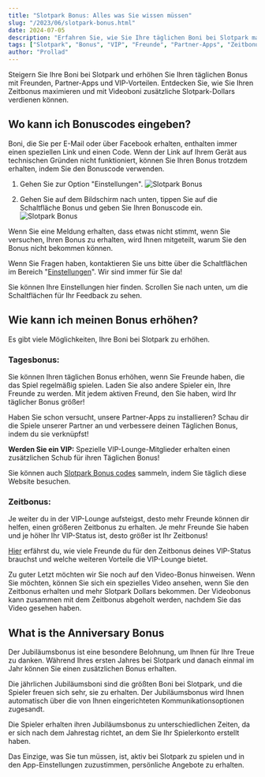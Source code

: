 ```yaml
---
title: "Slotpark Bonus: Alles was Sie wissen müssen"
slug: "/2023/06/slotpark-bonus.html"
date: 2024-07-05
description: "Erfahren Sie, wie Sie Ihre täglichen Boni bei Slotpark maximieren können, einschließlich Freundesboni, Partner-Apps und VIP-Vorteilen."
tags: ["Slotpark", "Bonus", "VIP", "Freunde", "Partner-Apps", "Zeitbonus"]
author: "Prollad"
---
```


Steigern Sie Ihre Boni bei Slotpark und erhöhen Sie Ihren täglichen Bonus mit Freunden, Partner-Apps und VIP-Vorteilen. Entdecken Sie, wie Sie Ihren Zeitbonus maximieren und mit Videoboni zusätzliche Slotpark-Dollars verdienen können.

## Wo kann ich Bonuscodes eingeben?

Boni, die Sie per E-Mail oder über Facebook erhalten, enthalten immer einen speziellen Link und einen Code. Wenn der Link auf Ihrem Gerät aus technischen Gründen nicht funktioniert, können Sie Ihren Bonus trotzdem erhalten, indem Sie den Bonuscode verwenden.

1.  Gehen Sie zur Option "Einstellungen".
![Slotpark Bonus](/images/Slotpark-Einstellungen.jpg)

3.  Gehen Sie auf dem Bildschirm nach unten, tippen Sie auf die Schaltfläche Bonus und geben Sie Ihren Bonuscode ein.
![Slotpark Bonus](/images/slotpark-bonus.jpg)

Wenn Sie eine Meldung erhalten, dass etwas nicht stimmt, wenn Sie versuchen, Ihren Bonus zu erhalten, wird Ihnen mitgeteilt, warum Sie den Bonus nicht bekommen können.

Wenn Sie Fragen haben, kontaktieren Sie uns bitte über die Schaltflächen im Bereich "[Einstellungen](http://slot.pk/KNId/On8k4FfjhF)". Wir sind immer für Sie da!

Sie können Ihre Einstellungen hier finden. Scrollen Sie nach unten, um die Schaltflächen für Ihr Feedback zu sehen.

## Wie kann ich meinen Bonus erhöhen?

Es gibt viele Möglichkeiten, Ihre Boni bei Slotpark zu erhöhen.

### Tagesbonus:

Sie können Ihren täglichen Bonus erhöhen, wenn Sie Freunde haben, die das Spiel regelmäßig spielen. Laden Sie also andere Spieler ein, Ihre Freunde zu werden. Mit jedem aktiven Freund, den Sie haben, wird Ihr täglicher Bonus größer!

Haben Sie schon versucht, unsere Partner-Apps zu installieren? Schau dir die Spiele unserer Partner an und verbessere deinen Täglichen Bonus, indem du sie verknüpfst!

**Werden Sie ein VIP:** Spezielle VIP-Lounge-Mitglieder erhalten einen zusätzlichen Schub für ihren Täglichen Bonus!

Sie können auch [Slotpark Bonus codes](https://www.slotparkbonuscode.de/) sammeln, indem Sie täglich diese Website besuchen.

### Zeitbonus:

Je weiter du in der VIP-Lounge aufsteigst, desto mehr Freunde können dir helfen, einen größeren Zeitbonus zu erhalten. Je mehr Freunde Sie haben und je höher Ihr VIP-Status ist, desto größer ist Ihr Zeitbonus!

[Hier](http://slot.pk/KNId/fk0JPGfjhF) erfährst du, wie viele Freunde du für den Zeitbonus deines VIP-Status brauchst und welche weiteren Vorteile die VIP-Lounge bietet.

Zu guter Letzt möchten wir Sie noch auf den Video-Bonus hinweisen. Wenn Sie möchten, können Sie sich ein spezielles Video ansehen, wenn Sie den Zeitbonus erhalten und mehr Slotpark Dollars bekommen. Der Videobonus kann zusammen mit dem Zeitbonus abgeholt werden, nachdem Sie das Video gesehen haben.

## What is the Anniversary Bonus

Der Jubiläumsbonus ist eine besondere Belohnung, um Ihnen für Ihre Treue zu danken. Während Ihres ersten Jahres bei Slotpark und danach einmal im Jahr können Sie einen zusätzlichen Bonus erhalten.

Die jährlichen Jubiläumsboni sind die größten Boni bei Slotpark, und die Spieler freuen sich sehr, sie zu erhalten. Der Jubiläumsbonus wird Ihnen automatisch über die von Ihnen eingerichteten Kommunikationsoptionen zugesandt.

Die Spieler erhalten ihren Jubiläumsbonus zu unterschiedlichen Zeiten, da er sich nach dem Jahrestag richtet, an dem Sie Ihr Spielerkonto erstellt haben.

Das Einzige, was Sie tun müssen, ist, aktiv bei Slotpark zu spielen und in den App-Einstellungen zuzustimmen, persönliche Angebote zu erhalten.